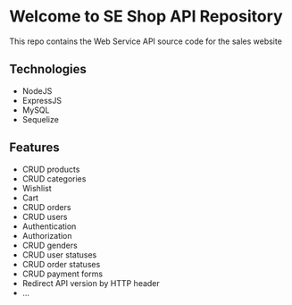 # Welcome to SE Shop API Repository

This repo contains the Web Service API source code for the sales website

## Technologies
- NodeJS
- ExpressJS
- MySQL
- Sequelize

## Features
- CRUD products
- CRUD categories
- Wishlist
- Cart
- CRUD orders
- CRUD users
- Authentication
- Authorization
- CRUD genders
- CRUD user statuses
- CRUD order statuses
- CRUD payment forms
- Redirect API version by HTTP header
- ...
